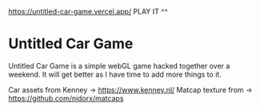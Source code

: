 https://untitled-car-game.vercel.app/
PLAY IT ^^

# Untitled Car Game

Untitled Car Game is a simple webGL game hacked together over a weekend. It will get better as I have time to add more things to it.

Car assets from Kenney -> https://www.kenney.nl/
Matcap texture from -> https://github.com/nidorx/matcaps 
